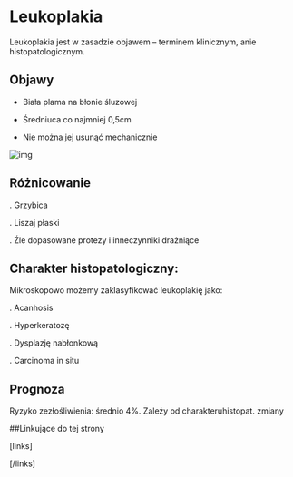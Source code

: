 # Leukoplakia

Leukoplakia jest w zasadzie objawem – terminem klinicznym, anie histopatologicznym.



## Objawy

- Biała plama na błonie śluzowej

- Średniuca co najmniej 0,5cm

- Nie można jej usunąć mechanicznie

![img](img/clip_image002.png)



## Różnicowanie

. Grzybica

. Liszaj płaski

. Źle dopasowane protezy i inneczynniki drażniące



## Charakter histopatologiczny:

Mikroskopowo możemy zaklasyfikować leukoplakię jako:

. Acanhosis

. Hyperkeratozę

. Dysplazję nabłonkową

. Carcinoma in situ



## Prognoza

Ryzyko zezłośliwienia: średnio 4%. Zależy od charakteruhistopat. zmiany



##Linkujące do tej strony

[links]


[/links]











